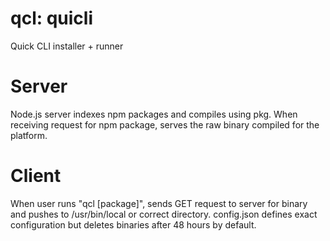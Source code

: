 # qcl: quicli
Quick CLI installer + runner

# Server
Node.js server indexes npm packages and compiles using pkg. When receiving request for npm package, serves the raw binary compiled for the platform.

# Client
When user runs "qcl [package]", sends GET request to server for binary and pushes to /usr/bin/local or correct directory. config.json defines exact configuration but deletes binaries after 48 hours by default.
